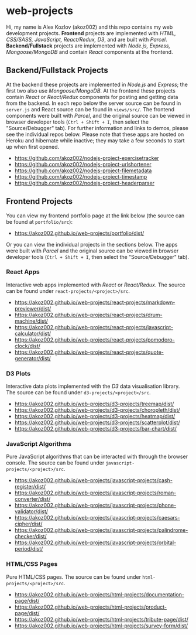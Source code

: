 # web-projects

Hi, my name is Alex Kozlov (akoz002) and this repo contains my web development projects. **Frontend** projects are implemented with *HTML, CSS/SASS, JavaScript, React/Redux, D3*, and are built with *Parcel*. **Backend/Fullstack** projects are implemented with *Node.js, Express, Mongoose/MongoDB* and contain *React* components at the frontend.

## Backend/Fullstack Projects

At the backend these projects are implemented in *Node.js* and *Express*; the first two also use *Mongoose/MongoDB*. At the frontend these projects contain *React* or *React/Redux* components for posting and getting data from the backend. In each repo below the server source can be found in `server.js` and React source can be found in `views/src/`. The frontend components were built with *Parcel*, and the original source can be viewed in browser developer tools (`Ctrl + Shift + I`, then select the "Source/Debugger" tab). For further information and links to demos, please see the individual repos below. Please note that these apps are hosted on Heroku and hibernate while inactive; they may take a few seconds to start up when first opened.

* https://github.com/akoz002/nodejs-project-exercisetracker
* https://github.com/akoz002/nodejs-project-urlshortener
* https://github.com/akoz002/nodejs-project-filemetadata
* https://github.com/akoz002/nodejs-project-timestamp
* https://github.com/akoz002/nodejs-project-headerparser

## Frontend Projects

You can view my frontend portfolio page at the link below (the source can be found at `portfolio/src`):

* https://akoz002.github.io/web-projects/portfolio/dist/

Or you can view the individual projects in the sections below. The apps were built with *Parcel* and the original source can be viewed in browser developer tools (`Ctrl + Shift + I`, then select the "Source/Debugger" tab).

### React Apps

Interactive web apps implemented with *React* or *React/Redux*. The source can be found under `react-projects/<project>/src`. 

* https://akoz002.github.io/web-projects/react-projects/markdown-previewer/dist/
* https://akoz002.github.io/web-projects/react-projects/drum-machine/dist/
* https://akoz002.github.io/web-projects/react-projects/javascript-calculator/dist/
* https://akoz002.github.io/web-projects/react-projects/pomodoro-clock/dist/
* https://akoz002.github.io/web-projects/react-projects/quote-generator/dist/

### D3 Plots

Interactive data plots implemented with the *D3* data visualisation library. The source can be found under `d3-projects/<project>/src`.

* https://akoz002.github.io/web-projects/d3-projects/treemap/dist/
* https://akoz002.github.io/web-projects/d3-projects/choropleth/dist/
* https://akoz002.github.io/web-projects/d3-projects/heatmap/dist/
* https://akoz002.github.io/web-projects/d3-projects/scatterplot/dist/
* https://akoz002.github.io/web-projects/d3-projects/bar-chart/dist/

### JavaScript Algorithms

Pure JavaScript algorithms that can be interacted with through the browser console. The source can be found under `javascript-projects/<project>/src`.

* https://akoz002.github.io/web-projects/javascript-projects/cash-register/dist/
* https://akoz002.github.io/web-projects/javascript-projects/roman-converter/dist/
* https://akoz002.github.io/web-projects/javascript-projects/phone-validator/dist/
* https://akoz002.github.io/web-projects/javascript-projects/caesars-cipher/dist/
* https://akoz002.github.io/web-projects/javascript-projects/palindrome-checker/dist/
* https://akoz002.github.io/web-projects/javascript-projects/orbital-period/dist/

### HTML/CSS Pages

Pure HTML/CSS pages. The source can be found under `html-projects/<project>/src`.

* https://akoz002.github.io/web-projects/html-projects/documentation-page/dist/
* https://akoz002.github.io/web-projects/html-projects/product-page/dist/
* https://akoz002.github.io/web-projects/html-projects/tribute-page/dist/
* https://akoz002.github.io/web-projects/html-projects/survey-form/dist/
